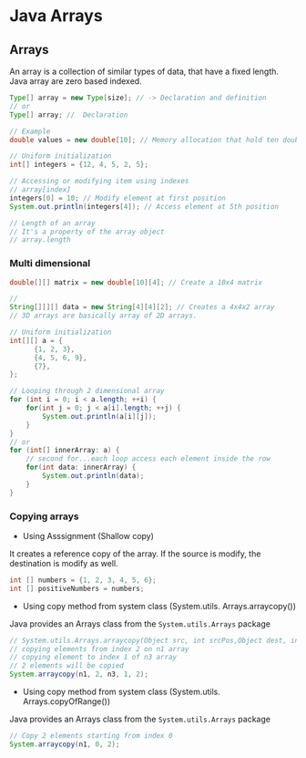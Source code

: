# Java Arrays

## Arrays

An array is a collection of similar types of data, that have a fixed length.
Java array are zero based indexed.

```java
Type[] array = new Type[size]; // -> Declaration and definition
// or
Type[] array; //  Declaration

// Example
double values = new double[10]; // Memory allocation that hold ten double elements

// Uniform initialization
int[] integers = {12, 4, 5, 2, 5};

// Accessing or modifying item using indexes
// array[index]
integers[0] = 10; // Modify element at first position
System.out.println(integers[4]); // Access element at 5th position

// Length of an array
// It's a property of the array object
// array.length
```

### Multi dimensional

```java
double[][] matrix = new double[10][4]; // Create a 10x4 matrix

//
String[][][] data = new String[4][4][2]; // Creates a 4x4x2 array
// 3D arrays are basically array of 2D arrays.

// Uniform initialization
int[][] a = {
      {1, 2, 3}, 
      {4, 5, 6, 9}, 
      {7}, 
};

// Looping through 2 dimensional array
for (int i = 0; i < a.length; ++i) {
    for(int j = 0; j < a[i].length; ++j) {
        System.out.println(a[i][j]);
    }
}
// or
for (int[] innerArray: a) {
    // second for...each loop access each element inside the row
    for(int data: innerArray) {
        System.out.println(data);
    }
}

```

### Copying arrays

* Using Asssignment (Shallow copy)

It creates a reference copy of the array. If the source is modify, the destination is modify as well.

```java
int [] numbers = {1, 2, 3, 4, 5, 6};
int [] positiveNumbers = numbers;
```

* Using copy method from system class (System.utils. Arrays.arraycopy())

Java provides an Arrays class from the `System.utils.Arrays` package

```java
// System.utils.Arrays.arraycopy(Object src, int srcPos,Object dest, int destPos, int length)
// copying elements from index 2 on n1 array
// copying element to index 1 of n3 array
// 2 elements will be copied
System.arraycopy(n1, 2, n3, 1, 2);
```

* Using copy method from system class (System.utils. Arrays.copyOfRange())

Java provides an Arrays class from the `System.utils.Arrays` package

```java
// Copy 2 elements starting from index 0
System.arraycopy(n1, 0, 2);
```
